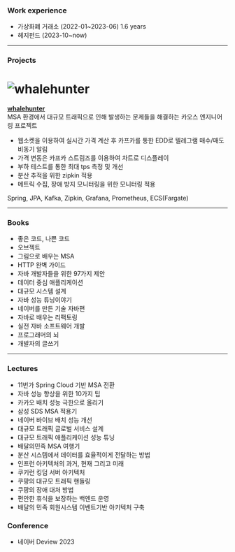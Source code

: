 ### Work experience
- 가상화폐 거래소 (2022-01~2023-06) 1.6 years
- 헤지펀드 (2023-10~now)
<hr>

### Projects
# ![whalehunter](https://github.com/JayFreemandev/portfolio/assets/72185011/bbb69d8b-84e5-4632-b72d-208cc631270b)
**[whalehunter](https://github.com/JayFreemandev/Whale-Hunter)**  
MSA 환경에서 대규모 트래픽으로 인해 발생하는 문제들을 해결하는 카오스 엔지니어링 프로젝트  
- 웹소켓을 이용하여 실시간 가격 계산 후 카프카를 통한 EDD로 텔레그램 매수/매도 비동기 알림  
- 가격 변동은 카프카 스트림즈를 이용하여 차트로 디스플레이
- 부하 테스트를 통한 최대 tps 측정 및 개선
- 분산 추적을 위한 zipkin 적용
- 메트릭 수집, 장애 방지 모니터링을 위한 모니터링 적용

Spring, JPA, Kafka, Zipkin, Grafana, Prometheus, ECS(Fargate) 
<hr>

### Books
- 좋은 코드, 나쁜 코드
- 오브젝트
- 그림으로 배우는 MSA
- HTTP 완벽 가이드
- 자바 개발자들을 위한 97가지 제안
- 데이터 중심 애플리케이션
- 대규모 시스템 설계
- 자바 성능 튜닝이야기
- 네이버를 만든 기술 자바편
- 자바로 배우는 리팩토링
- 실전 자바 소프트웨어 개발
- 프로그래머의 뇌
- 개발자의 글쓰기
<hr>

### Lectures
- 11번가 Spring Cloud 기반 MSA 전환
- 자바 성능 향상을 위한 10가지 팁
- 카카오 배치 성능 극한으로 올리기
- 삼성 SDS MSA 적용기
- 네이버 바이브 배치 성능 개선
- 대규모 트래픽 글로벌 서비스 설계
- 대규모 트래픽 애플리케이션 성능 튜닝
- 배달의민족 MSA 여행기
- 분산 시스템에서 데이터를 효율적이게 전달하는 방법
- 인프런 아키텍처의 과거, 현재 그리고 미래
- 쿠키런 킹덤 서버 아키텍처
- 쿠팡의 대규모 트래픽 핸들링
- 쿠팡의 장애 대처 방법
- 편안한 휴식을 보장하는 백엔드 운영
- 배달의 민족 회원시스템 이벤트기반 아키텍처 구축

### Conference
- 네이버 Deview 2023 
